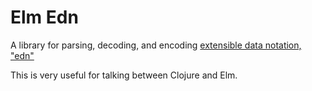 # Elm Edn

A library for parsing, decoding, and encoding 
[extensible data notation, "edn"](https://github.com/edn-format/edn)

This is very useful for talking between Clojure and Elm.


